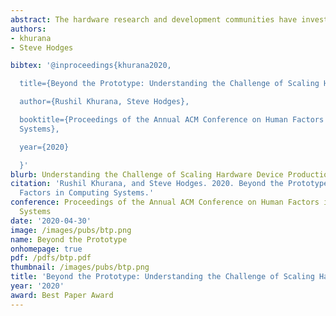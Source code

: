 ```yaml
---
abstract: The hardware research and development communities have invested heavily in tools and materials that facilitate the design and prototyping of electronic devices. Numerous easy-to access and easy-to-use tools have streamlined the prototyping of interactive and embedded devices for experts and led to a remarkable growth in non-expert builders. However, there has been little exploration of challenges associated with moving beyond a prototype and creating hundreds or thousands of exact replicas - a process that is still challenging for many. We interviewed 25 individuals with experience taking prototype hardware devices into low volume production. We systematically investigated the common issues faced and mitigation strategies adopted. We present our findings in four main categories- (1) gaps in technical knowledge; (2) gaps in non-technical knowledge; (3) minimum viable rigor in manufacturing preparation; and (4) building relationships and a professional network. Our study unearthed several opportunities for new tools and processes to support the transition beyond a working prototype to cost effective low-volume manufacturing. These would complement the aforementioned tools and materials that support design and prototyping.
authors:
- khurana
- Steve Hodges

bibtex: '@inproceedings{khurana2020,

  title={Beyond the Prototype: Understanding the Challenge of Scaling Hardware Device Production},

  author={Rushil Khurana, Steve Hodges},

  booktitle={Proceedings of the Annual ACM Conference on Human Factors in Computing
  Systems},

  year={2020}

  }'
blurb: Understanding the Challenge of Scaling Hardware Device Production
citation: 'Rushil Khurana, and Steve Hodges. 2020. Beyond the Prototype: Understanding the Challenge of Scaling Hardware Device Production. Proceedings of the Annual ACM Conference on Human
  Factors in Computing Systems.'
conference: Proceedings of the Annual ACM Conference on Human Factors in Computing
  Systems
date: '2020-04-30'
image: /images/pubs/btp.png
name: Beyond the Prototype
onhomepage: true
pdf: /pdfs/btp.pdf
thumbnail: /images/pubs/btp.png
title: 'Beyond the Prototype: Understanding the Challenge of Scaling Hardware Device Production'
year: '2020'
award: Best Paper Award
---
```

